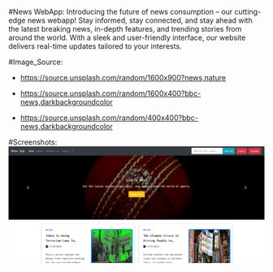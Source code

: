 #News WebApp:
Introducing the future of news consumption – our cutting-edge news webapp! Stay informed, stay connected, and stay ahead with the latest breaking news, in-depth features, and trending stories from around the world. With a sleek and user-friendly interface, our website delivers real-time updates tailored to your interests.


#Image_Source:
- https://source.unsplash.com/random/1600x900?news,nature

- https://source.unsplash.com/random/1600x400?bbc-news,darkbackgroundcolor

- https://source.unsplash.com/random/400x400?bbc-news,darkbackgroundcolor


#Screenshots:
<img src="./images/Screenshots/Screenshot_home.png" alt="home page">
